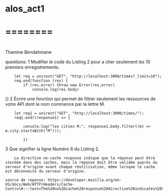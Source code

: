 # alos_act1
# ========
#
Thamine Bendahmane

questions:
1 Modifier le code du Listing 2 pour a cher seulement les 10 premiers enregistrements.
        
        let req = unirest("GET", "http://localhost:3000/times?_limit=10");
        req.end(function (res) {
            if (res.error) throw new Error(res,error)
                console.log(res.body)
})
2 Écrire une fonction qui permet de filtrer seulement les ressources de votre API dont le
nom commence par la lettre M.

        let req1 = unirest("GET", "http://localhost:3000/times/");
        req1.end((response1) => {

            console.log("les cities M:", response1.body.filter((m) => m.city.startsWith("M")));

            })
3 Que signifier la ligne Numéro 6 du Listing 2.

        La directive no-cache response indique que la réponse peut être stockée dans des caches, mais la réponse doit être validée auprès du serveur d'origine avant chaque réutilisation, même lorsque le cache est déconnecté du serveur d'origine.

    source de reponse: https://developer.mozilla.org/en-US/docs/Web/HTTP/Headers/Cache-Control#:~:text=The%20no%2Dcache%20response%20directive%20indicates%20that%20the%20response%20can%20be%20stored%20in%20caches%2C%20but%20the%20response%20must%20be%20validated%20with%20the%20origin%20server%20before%20each%20reuse%2C%20even%20when%20the%20cache%20is%20disconnected%20from%20the%20origin%20server.
